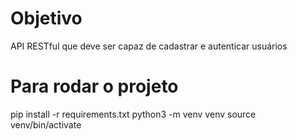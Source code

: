 # Objetivo
API RESTful que deve ser capaz de cadastrar e autenticar usuários


# Para rodar o projeto
pip install -r requirements.txt
python3 -m venv venv
source venv/bin/activate